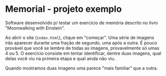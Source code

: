 # Memorial - projeto exemplo

Software desenvolvido p/ testar um exercício de memória descrito no livro "Moonwalking with Einstein".

Ao abrir o site (`index.html`), clique em "começar". Uma série de imagens irão aparecer durante uma fração de segundo, uma após a outra. É pouco provável que você se lembre de todas as imagens, provavelmente só umas 4 ou 5. O exercício consiste em tentar identificar, dentre duas imagens, qual delas você viu na primeira etapa e qual ainda não viu.

Quando mostramos duas imagens uma parece "mais familiar" que a outra.